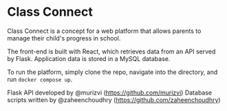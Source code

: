 # Class Connect

Class Connect is a concept for a web platform that allows parents to manage their child's progress in school.

The front-end is built with React, which retrieves data from an API served by Flask. Application data is stored in a MySQL database.

To run the platform, simply clone the repo, navigate into the directory, and run `docker compose up`.

Flask API developed by @murizvi (https://github.com/murizvi)
Database scripts written by @zaheenchoudhry (https://github.com/zaheenchoudhry)